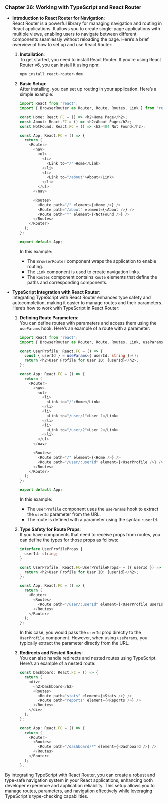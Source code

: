 ### Chapter 26: Working with TypeScript and React Router

- **Introduction to React Router for Navigation**:  
  React Router is a powerful library for managing navigation and routing in React applications. It allows you to create single-page applications with multiple views, enabling users to navigate between different components seamlessly without reloading the page. Here’s a brief overview of how to set up and use React Router:

  1. **Installation**:  
     To get started, you need to install React Router. If you’re using React Router v6, you can install it using npm:

     ```bash
     npm install react-router-dom
     ```

  2. **Basic Setup**:  
     After installing, you can set up routing in your application. Here’s a simple example:

     ```typescript
     import React from 'react';
     import { BrowserRouter as Router, Route, Routes, Link } from 'react-router-dom';

     const Home: React.FC = () => <h2>Home Page</h2>;
     const About: React.FC = () => <h2>About Page</h2>;
     const NotFound: React.FC = () => <h2>404 Not Found</h2>;

     const App: React.FC = () => {
       return (
         <Router>
           <nav>
             <ul>
               <li>
                 <Link to="/">Home</Link>
               </li>
               <li>
                 <Link to="/about">About</Link>
               </li>
             </ul>
           </nav>

           <Routes>
             <Route path="/" element={<Home />} />
             <Route path="/about" element={<About />} />
             <Route path="*" element={<NotFound />} />
           </Routes>
         </Router>
       );
     };

     export default App;
     ```

     In this example:
     - The `BrowserRouter` component wraps the application to enable routing.
     - The `Link` component is used to create navigation links.
     - The `Routes` component contains `Route` elements that define the paths and corresponding components.

- **TypeScript Integration with React Router**:  
  Integrating TypeScript with React Router enhances type safety and autocompletion, making it easier to manage routes and their parameters. Here’s how to work with TypeScript in React Router:

  1. **Defining Route Parameters**:  
     You can define routes with parameters and access them using the `useParams` hook. Here’s an example of a route with a parameter:

     ```typescript
     import React from 'react';
     import { BrowserRouter as Router, Route, Routes, Link, useParams } from 'react-router-dom';

     const UserProfile: React.FC = () => {
       const { userId } = useParams<{ userId: string }>();
       return <h2>User Profile for User ID: {userId}</h2>;
     };

     const App: React.FC = () => {
       return (
         <Router>
           <nav>
             <ul>
               <li>
                 <Link to="/">Home</Link>
               </li>
               <li>
                 <Link to="/user/1">User 1</Link>
               </li>
               <li>
                 <Link to="/user/2">User 2</Link>
               </li>
             </ul>
           </nav>

           <Routes>
             <Route path="/" element={<Home />} />
             <Route path="/user/:userId" element={<UserProfile />} />
           </Routes>
         </Router>
       );
     };

     export default App;
     ```

     In this example:
     - The `UserProfile` component uses the `useParams` hook to extract the `userId` parameter from the URL.
     - The route is defined with a parameter using the syntax `:userId`.

  2. **Type Safety for Route Props**:  
     If you have components that need to receive props from routes, you can define the types for those props as follows:

     ```typescript
     interface UserProfileProps {
       userId: string;
     }

     const UserProfile: React.FC<UserProfileProps> = ({ userId }) => {
       return <h2>User Profile for User ID: {userId}</h2>;
     };

     const App: React.FC = () => {
       return (
         <Router>
           <Routes>
             <Route path="/user/:userId" element={<UserProfile userId="1" />} />
           </Routes>
         </Router>
       );
     };
     ```

     In this case, you would pass the `userId` prop directly to the `UserProfile` component. However, when using `useParams`, you typically extract the parameter directly from the URL.

  3. **Redirects and Nested Routes**:  
     You can also handle redirects and nested routes using TypeScript. Here’s an example of a nested route:

     ```typescript
     const Dashboard: React.FC = () => {
       return (
         <div>
           <h2>Dashboard</h2>
           <Routes>
             <Route path="stats" element={<Stats />} />
             <Route path="reports" element={<Reports />} />
           </Routes>
         </div>
       );
     };

     const App: React.FC = () => {
       return (
         <Router>
           <Routes>
             <Route path="/dashboard/*" element={<Dashboard />} />
           </Routes>
         </Router>
       );
     };
     ```

By integrating TypeScript with React Router, you can create a robust and type-safe navigation system in your React applications, enhancing both developer experience and application reliability. This setup allows you to manage routes, parameters, and navigation effectively while leveraging TypeScript's type-checking capabilities.